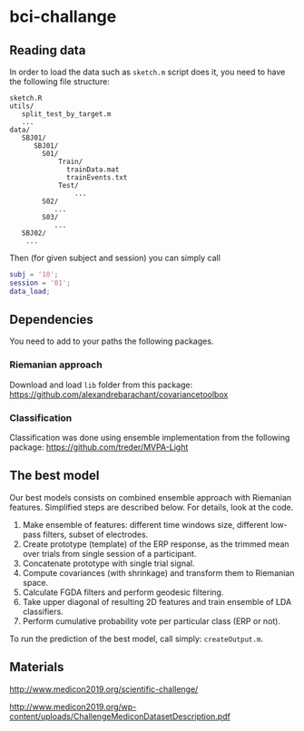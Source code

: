 # bci-challange

## Reading data

In order to load the data such as `sketch.m` script does it, you need to have the following file structure:

```
sketch.R
utils/
   split_test_by_target.m
   ...
data/
   SBJ01/
      SBJ01/
        S01/
            Train/
              trainData.mat 
              trainEvents.txt
            Test/
                ...
        S02/
           ...
        S03/
           ...
   SBJ02/
    ...
```

Then (for given subject and session) you can simply call

```matlab
subj = '10';
session = '01';
data_load;
```


## Dependencies

You need to add to your paths the following packages.

### Riemanian approach

Download and load `lib` folder from this package:
https://github.com/alexandrebarachant/covariancetoolbox

### Classification
Classification was done using ensemble implementation from the following package:
https://github.com/treder/MVPA-Light

## The best model

Our best models consists on combined ensemble approach with Riemanian features. Simplified steps are described below. For details, look at the code.

1. Make ensemble of features: different time windows size, different low-pass filters, subset of electrodes.
2. Create prototype (template) of the ERP response, as the trimmed mean over trials from single session of a participant.
3. Concatenate prototype with single trial signal.
4. Compute covariances (with shrinkage) and transform them to Riemanian space.
5. Calculate FGDA filters and perform geodesic filtering.
6. Take upper diagonal of resulting 2D features and train ensemble of LDA classifiers.
7. Perform cumulative probability vote per particular class (ERP or not).

To run the prediction of the best model, call simply: `createOutput.m`.

## Materials

http://www.medicon2019.org/scientific-challenge/

http://www.medicon2019.org/wp-content/uploads/ChallengeMediconDatasetDescription.pdf


